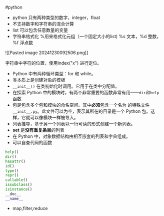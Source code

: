 #python 







- python 只有两种类型的数字，integer，float
- 不支持数字和字符串的混合计算
- list 可以包含任意数量的变量
- 字符串格式化 %用来格式化元组（一个固定大小的list) %s 文本，%d 整数，%f 浮点数 

![[Pasted image 20241230092506.png]]

字符串中字符的位置，使用index("x") 进行定位。



- Python 中有两种循环类型：for 和 while。
- 类本质上是创建对象的模板
- `__init__()`  在类初始化时调用。它用于在类中分配值。
- 在探索 Python 中的模块时，有两个非常重要的函数非常有用——`dir`和`help`函数
- 包是包含多个包和模块的命名空间。其中**必须**包含一个名为 的特殊文件`__init__.py`。此文件可以为空，表示其所在的目录是一个 Python 包。这样，它就可以像模块一样被导入。
- 列表推导，基于另一个列表以一行可读的形式创建一个新列表。
- **set** 是**没有重复条目**的列表
- 在 Python 中，对象数据结构由相互嵌套的列表和字典组成。
- 可以自查代码的函数 
```python
help()
dir() 
hasattr() 
id() 
type() 
repr() 
callable() 
issubclass() 
isinstance() 
__doc__ 
__name__
```
  - map,filter,reduce 
  

  
  














